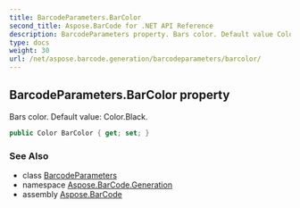 ```yaml
---
title: BarcodeParameters.BarColor
second_title: Aspose.BarCode for .NET API Reference
description: BarcodeParameters property. Bars color. Default value Color.Black
type: docs
weight: 30
url: /net/aspose.barcode.generation/barcodeparameters/barcolor/
---
```

## BarcodeParameters.BarColor property

Bars color. Default value: Color.Black.

```csharp
public Color BarColor { get; set; }
```

### See Also

* class [BarcodeParameters](../)
* namespace [Aspose.BarCode.Generation](../../barcodeparameters/)
* assembly [Aspose.BarCode](../../../)


